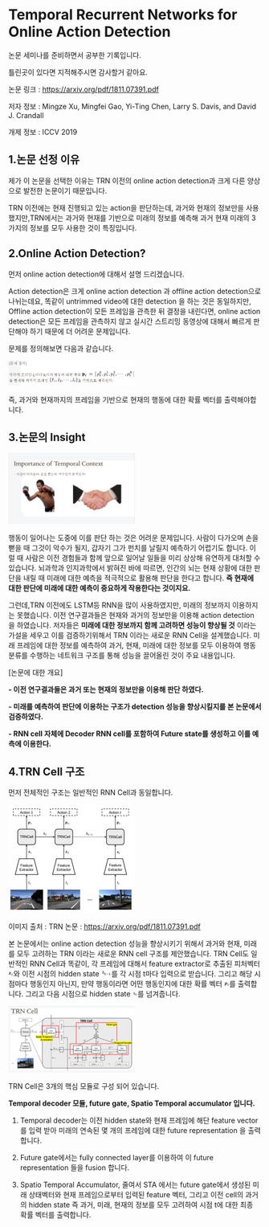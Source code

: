
Temporal Recurrent Networks for Online Action Detection
=======================================================
논문 세미나를 준비하면서 공부한 기록입니다. 

틀린곳이 있다면 지적해주시면 감사할거 같아요. 

논문 링크 : https://arxiv.org/pdf/1811.07391.pdf

저자 정보 : Mingze Xu, Mingfei Gao, Yi-Ting Chen, Larry S. Davis, and David J. Crandall

개제 정보 : ICCV 2019


1.논문 선정 이유
---------------
제가 이 논문을 선택한 이유는 TRN 이전의 online action detection과 크게 다른 양상으로 발전한 논문이기 때문입니다. 


TRN 이전에는 현재 진행되고 있는 action을 판단하는데, 과거와 현재의 정보만을 사용했지만,TRN에서는 과거와 현재를 기반으로 미래의 정보를 예측해 과거 현재 미래의 3가지의 정보를 모두 사용한 것이 특징입니다. 


2.Online Action Detection?
---------------

먼저 online action detection에 대해서 설명 드리겠습니다. 

Action detection은 크게 online action detection 과 offline action detection으로 나뉘는데요, 똑같이 untrimmed video에 대한 detection 을 하는 것은 동일하지만, Offline action detection이 모든 프레임을 관측한 뒤 결정을 내린다면, online action detection은 모든 프레임을 관측하지 않고 실시간 스트리밍 동영상에 대해서 빠르게 판단해야 하기 때문에 더 어려운 문제입니다.

문제를 정의해보면 다음과 같습니다.

<img src="/2020/Aug/Paper/TRN/img/01.PNG" width="50%" height="40%" title="문제 정의" alt="문제 정의"></img>

즉, 과거와 현재까지의 프레임을 기반으로 현재의 행동에 대한 확률 벡터를 출력해야합니다.  

3.논문의 Insight
----------------


<img src="/2020/Aug/Paper/TRN/img/03.PNG" width="50%" height="40%" title="문제 정의" alt="TRN Cell 01"></img>

행동이 일어나는 도중에 이를 판단 하는 것은 어려운 문제입니다. 사람이 다가오며 손을 뻗을 때 그것이 악수가 될지, 갑자기 그가 펀치를 날릴지 예측하기 어렵기도 합니다. 이럴 때 사람은 이전 경험들과 함께 앞으로 일어날 일들을 미리 상상해 유연하게 대처할 수 있습니다. 뇌과학과 인지과학에서 밝혀진 바에 따르면, 인간의 뇌는 현재 상황에 대한 판단을 내릴 때 미래에 대한 예측을 적극적으로 활용해 판단을 한다고 합니다. __즉 현재에 대한 판단에 미래에 대한 예측이 중요하게 작용한다는 것이지요.__ 

그런데,TRN 이전에도 LSTM등 RNN을 많이 사용하였지만, 미래의 정보까지 이용하지는 못했습니다. 이전 연구결과들은 현재와 과거의 정보만을 이용해 action detection 을 하였습니다. 저자들은 __미래에 대한 정보까지 함께 고려하면 성능이 향상될 것__ 이라는 가설을 세우고 이를 검증하기위해서 TRN 이라는 새로운 RNN Cell을 설계했습니다. 미래 프레임에 대한 정보를 예측하여 과거, 현재, 미래에 대한 정보를 모두 이용하여 행동 분류를 수행하는 네트워크 구조를 통해 성능을 끌어올린 것이 주요 내용입니다. 

[논문에 대한 개요]

__- 이전 연구결과들은 과거 또는 현재의 정보만을 이용해 판단 하였다.__

__- 미래를 예측하여 판단에 이용하는 구조가 detection 성능을 향상시킬지를 본 논문에서 검증하였다.__

__- RNN cell 자체에 Decoder RNN cell를 포함하여  Future state를 생성하고 이를 예측에 이용한다.__





4.TRN Cell 구조
---------------

먼저 전체적인 구조는 일반적인 RNN Cell과 동일합니다.

<img src="/2020/Aug/Paper/TRN/img/02.PNG" width="50%" height="40%" title="문제 정의" alt="TRN Cell 01"></img>

이미지 출처 : TRN 논문 : https://arxiv.org/pdf/1811.07391.pdf 

본 논문에서는 online action detection 성능을 향상시키기 위해서 과거와 현재, 미래를 모두 고려하는 TRN 이라는 새로운 RNN cell 구조를 제안했습니다. TRN Cell도 일반적인 RNN Cell과 똑같이, 각 프레임에 대해서 feature extractor로 추출된 피처벡터 <img src="/2020/Aug/Paper/TRN/img/xt.PNG" width="2%" height="2%"></img>와 이전 시점의 hidden state <img src="/2020/Aug/Paper/TRN/img/h-1.PNG" width="4%" height="4%"></img>를 각 시점 t마다 입력으로 받습니다. 그리고 해당 시점마다 행동인지 아닌지, 만약 행동이라면 어떤 행동인지에 대한 확률 벡터 <img src="/2020/Aug/Paper/TRN/img/pt.PNG" width="2%" height="2%"></img>를 출력합니다. 그리고 다음 시점으로 hidden state <img src="/2020/Aug/Paper/TRN/img/ht.PNG" width="2%" height="2%"></img>를 넘겨줍니다. 

<img src="/2020/Aug/Paper/TRN/img/04.PNG" width="50%" height="40%" title="문제 정의" alt="TRN Cell 01"></img>

TRN Cell은 3개의 핵심 모듈로 구성 되어 있습니다.

__Temporal decoder 모듈, future gate,  Spatio Temporal accumulator 입니다.__

1) Temporal decoder는 이전 hidden state와 현재 프레임에 해단 feature vector를 입력 받아 미래의 연속된 몇 개의 프레임에 대한 future representation 을 출력합니다.

2) Future gate에서는 fully connected layer를 이용하여 이 future representation 들을 fusion 합니다. 

3) Spatio Temporal Accumulator, 줄여서 STA 에서는 future gate에서 생성된 미래 상태벡터와 현재 프레임으로부터 입력된 feature 벡터, 그리고 이전 cell의 과거의 hidden state
즉 과거, 미래, 현재의 정보를 모두 고려하여 시점 t에 대한 최종 확률 벡터를 출력합니다.




